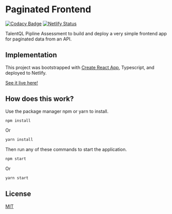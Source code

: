 
# Paginated Frontend 
[![Codacy Badge](https://app.codacy.com/project/badge/Grade/0accb3ee69e14e8abf0211100470f944)](https://www.codacy.com/gh/hector-munachi/paginated_frontend/dashboard?utm_source=github.com&amp;utm_medium=referral&amp;utm_content=hector-munachi/paginated_frontend&amp;utm_campaign=Badge_Grade)
[![Netlify Status](https://api.netlify.com/api/v1/badges/a6453185-3493-470a-9ad4-109de474881c/deploy-status)](https://app.netlify.com/sites/hector-talentql-pipline/deploys)

TalentQL Pipline Assessment to build and deploy a very simple frontend app for paginated data from an API.

## Implementation

This project was bootstrapped with [Create React App](https://github.com/facebook/create-react-app), Typescript, and deployed to Netlify.

[See it live here!](https://hector-talentql-pipline.netlify.app/)

## How does this work?

Use the package manager npm or yarn to install.

```bash
npm install 
```
Or
```bash
yarn install
```

Then run any of these commands to start the application.

```bash
npm start 
```
Or
```bash
yarn start
```

## License
[MIT](https://choosealicense.com/licenses/mit/)
